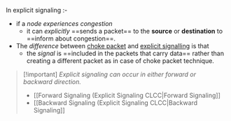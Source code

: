 In explicit signaling :-
- if a *node experiences congestion* 
	- it can *explicitly* ==sends a packet== to the **source** or **destination** to ==inform about congestion==.
- The *difference* between <u>choke packet</u> and <u>explicit signalling</u> is that
	- the *signal* is ==included in the packets that carry data== rather than creating a different packet as in case of choke packet technique.

>[!important] *Explicit signaling can occur in either forward or backward direction.*
>- [[Forward Signaling (Explicit Signaling CLCC|Forward Signaling]]
>- [[Backward Signaling (Explicit Signaling CLCC|Backward Signaling]]

